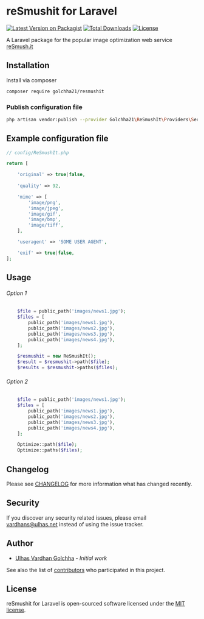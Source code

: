 reSmushit for Laravel
==========

[![Latest Version on Packagist](https://img.shields.io/packagist/v/golchha21/resmushit.svg?style=flat-square)](https://packagist.org/packages/golchha21/resmushit)
[![Total Downloads](https://poser.pugx.org/golchha21/resmushit/downloads)](https://packagist.org/packages/golchha21/resmushit)
[![License](https://poser.pugx.org/golchha21/resmushit/license)](https://packagist.org/packages/golchha21/resmushit)

A Laravel package for the popular image optimization web service [reSmush.it](http://resmush.it/)

## Installation

Install via composer

```bash
composer require golchha21/resmushit
```

### Publish configuration file

```bash
php artisan vendor:publish --provider Golchha21\ReSmushIt\Providers\ServiceProvider --tag=config
```

## Example configuration file

```php
// config/ReSmushIt.php

return [

    'original' => true|false,
    
    'quality' => 92,

    'mime' => [
        'image/png',
        'image/jpeg',
        'image/gif',
        'image/bmp',
        'image/tiff',
    ],

    'useragent' => 'SOME USER AGENT',

    'exif' => true|false,
];
```

## Usage

###### Option 1
``` php
    $file = public_path('images/news1.jpg');
    $files = [
        public_path('images/news1.jpg'),
        public_path('images/news2.jpg'),
        public_path('images/news3.jpg'),
        public_path('images/news4.jpg'),
    ];

    $resmushit = new ReSmushIt();
    $result = $resmushit->path($file);
    $results = $resmushit->paths($files);
```

###### Option 2
``` php
    $file = public_path('images/news1.jpg');
    $files = [
        public_path('images/news1.jpg'),
        public_path('images/news2.jpg'),
        public_path('images/news3.jpg'),
        public_path('images/news4.jpg'),
    ];

    Optimize::path($file);
    Optimize::paths($files);
```

## Changelog

Please see [CHANGELOG](CHANGELOG.md) for more information what has changed recently.

## Security

If you discover any security related issues, please email vardhans@ulhas.net instead of using the issue tracker.

## Author

- [Ulhas Vardhan Golchha](https://github.com/golchha21) - *Initial work*

See also the list of [contributors](https://github.com/golchha21/reSmushit/graphs/contributors) who participated in this project.

## License

reSmushit for Laravel is open-sourced software licensed under the [MIT license](LICENSE.md).
